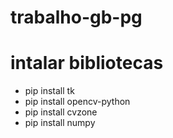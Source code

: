 # trabalho-gb-pg

# intalar bibliotecas

- pip install tk
- pip install opencv-python
- pip install cvzone
- pip install numpy
